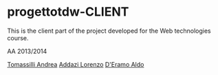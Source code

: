 progettotdw-CLIENT
==================

This is the client part of the project developed for the Web technologies course.

AA 2013/2014 

[Tomassilli Andrea](https://github.com/andtoma)
[Addazi Lorenzo](https://github.com/loradd)
[D'Eramo Aldo](https://github.com/aldder)

